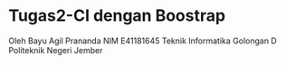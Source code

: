 # Tugas2-CI dengan Boostrap
Oleh Bayu Agil Prananda
NIM E41181645
Teknik Informatika Golongan D
Politeknik Negeri Jember

